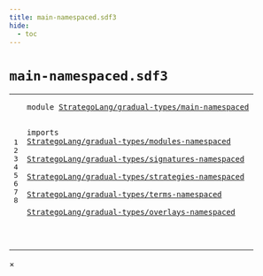```yaml
---
title: main-namespaced.sdf3
hide:
  - toc
---
```


# `main-namespaced.sdf3`



[pdmosses/stratego/stratego.lang/src-gen/syntax/StrategoLang/gradual-types/main-namespaced.sdf3]: https://github.com/pdmosses/stratego/blob/master/stratego.lang/src-gen/syntax/StrategoLang/gradual-types/main-namespaced.sdf3 "The source file on GitHub"

<div class="sdf3"><table class="highlighttable"><tbody><tr><td class="linenos"><div class="linenodiv"><pre><span></span>1
2
3
4
5
6
7
8
</pre></div></td>
<td class="code"><pre><code><span class="keyword">module</span> <a href="../../import-namespaced.sdf3/#StrategoLang/gradual-types/main-namespaced_6_3" id="StrategoLang/gradual-types/main-namespaced_1_8" title="Referenced at ../../import-namespaced.sdf3 line 6">StrategoLang/gradual-types/main-namespaced</a>

<span class="keyword">imports</span>
  <a href="../modules-namespaced.sdf3/#StrategoLang/gradual-types/modules-namespaced_1_8" id="StrategoLang/gradual-types/modules-namespaced_4_3" title="Defined at ../modules-namespaced.sdf3 line 1">StrategoLang/gradual-types/modules-namespaced</a>        
  <a href="../signatures-namespaced.sdf3/#StrategoLang/gradual-types/signatures-namespaced_1_8" id="StrategoLang/gradual-types/signatures-namespaced_5_3" title="Defined at ../signatures-namespaced.sdf3 line 1">StrategoLang/gradual-types/signatures-namespaced</a>        
  <a href="../strategies-namespaced.sdf3/#StrategoLang/gradual-types/strategies-namespaced_1_8" id="StrategoLang/gradual-types/strategies-namespaced_6_3" title="Defined at ../strategies-namespaced.sdf3 line 1">StrategoLang/gradual-types/strategies-namespaced</a>        
  <a href="../terms-namespaced.sdf3/#StrategoLang/gradual-types/terms-namespaced_1_8" id="StrategoLang/gradual-types/terms-namespaced_7_3" title="Defined at ../terms-namespaced.sdf3 line 1">StrategoLang/gradual-types/terms-namespaced</a>        
  <a href="../overlays-namespaced.sdf3/#StrategoLang/gradual-types/overlays-namespaced_1_8" id="StrategoLang/gradual-types/overlays-namespaced_8_3" title="Defined at ../overlays-namespaced.sdf3 line 1">StrategoLang/gradual-types/overlays-namespaced</a>

</code></pre></td></tr></tbody></table></div>

<div id="modal">
  <div id="modal-content">
    <span id="modal-close">&times;</span>
    <h2 id="modal-h2"></h2>
    <p  id="modal-p"></p>
    <ul id="modal-ul"></ul>
  </div>
</div>

